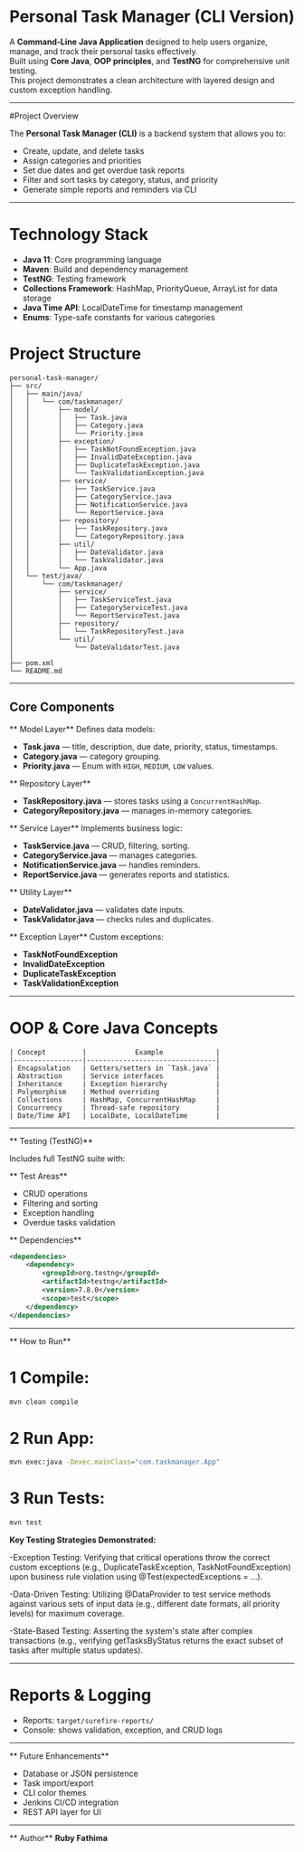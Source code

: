 # Personal Task Manager (CLI Version)

A **Command-Line Java Application** designed to help users organize, manage, and track their personal tasks effectively.  
Built using **Core Java**, **OOP principles**, and **TestNG** for comprehensive unit testing.  
This project demonstrates a clean architecture with layered design and custom exception handling.

---

#Project Overview

The **Personal Task Manager (CLI)** is a backend system that allows you to:
- Create, update, and delete tasks  
- Assign categories and priorities  
- Set due dates and get overdue task reports  
- Filter and sort tasks by category, status, and priority  
- Generate simple reports and reminders via CLI  

---
# Technology Stack

- **Java 11**: Core programming language
- **Maven**: Build and dependency management
- **TestNG**: Testing framework
- **Collections Framework**: HashMap, PriorityQueue, ArrayList for data storage
- **Java Time API**: LocalDateTime for timestamp management
- **Enums**: Type-safe constants for various categories

#  Project Structure

```
personal-task-manager/
├── src/
│   ├── main/java/
│   │   └── com/taskmanager/
│   │       ├── model/
│   │       │   ├── Task.java
│   │       │   ├── Category.java
│   │       │   └── Priority.java
│   │       ├── exception/
│   │       │   ├── TaskNotFoundException.java
│   │       │   ├── InvalidDateException.java
│   │       │   ├── DuplicateTaskException.java
│   │       │   └── TaskValidationException.java
│   │       ├── service/
│   │       │   ├── TaskService.java
│   │       │   ├── CategoryService.java
│   │       │   ├── NotificationService.java
│   │       │   └── ReportService.java
│   │       ├── repository/
│   │       │   ├── TaskRepository.java
│   │       │   └── CategoryRepository.java
│   │       ├── util/
│   │       │   ├── DateValidator.java
│   │       │   └── TaskValidator.java
│   │       └── App.java
│   └── test/java/
│       └── com/taskmanager/
│           ├── service/
│           │   ├── TaskServiceTest.java
│           │   ├── CategoryServiceTest.java
│           │   └── ReportServiceTest.java
│           ├── repository/
│           │   └── TaskRepositoryTest.java
│           └── util/
│               └── DateValidatorTest.java
│
├── pom.xml
└── README.md
```

---

## Core Components

** Model Layer** 
Defines data models:
- **Task.java** — title, description, due date, priority, status, timestamps.  
- **Category.java** — category grouping.  
- **Priority.java** — Enum with `HIGH`, `MEDIUM`, `LOW` values.  

** Repository Layer** 
- **TaskRepository.java** — stores tasks using a `ConcurrentHashMap`.  
- **CategoryRepository.java** — manages in-memory categories.  

** Service Layer** 
Implements business logic:
- **TaskService.java** — CRUD, filtering, sorting.  
- **CategoryService.java** — manages categories.  
- **NotificationService.java** — handles reminders.  
- **ReportService.java** — generates reports and statistics.  

** Utility Layer** 
- **DateValidator.java** — validates date inputs.  
- **TaskValidator.java** — checks rules and duplicates.  

**  Exception Layer** 
Custom exceptions:
- **TaskNotFoundException**
- **InvalidDateException**
- **DuplicateTaskException**
- **TaskValidationException**
---

#  OOP & Core Java Concepts

```
| Concept         |            Example             |
|-----------------|--------------------------------|
| Encapsulation   | Getters/setters in `Task.java` |
| Abstraction     | Service interfaces             |
| Inheritance     | Exception hierarchy            |
| Polymorphism    | Method overriding              |
| Collections     | HashMap, ConcurrentHashMap     |
| Concurrency     | Thread-safe repository         |
| Date/Time API   | LocalDate, LocalDateTime       |

```
---

**   Testing (TestNG)** 

Includes full TestNG suite with:

**  Test Areas** 
- CRUD operations  
- Filtering and sorting  
- Exception handling  
- Overdue tasks validation  


**  Dependencies** 

```xml
<dependencies>
    <dependency>
        <groupId>org.testng</groupId>
        <artifactId>testng</artifactId>
        <version>7.8.0</version>
        <scope>test</scope>
    </dependency>
</dependencies>
```
---

**  How to Run** 

# 1️ Compile:
```bash
mvn clean compile
```

# 2️ Run App:
```bash
mvn exec:java -Dexec.mainClass="com.taskmanager.App"
```

# 3️ Run Tests:
```bash
mvn test
```

**Key Testing Strategies Demonstrated:**

-Exception Testing: Verifying that critical operations throw the correct custom exceptions (e.g., DuplicateTaskException, TaskNotFoundException) upon business rule violation using @Test(expectedExceptions = ...).

-Data-Driven Testing: Utilizing @DataProvider to test service methods against various sets of input data (e.g., different date formats, all priority levels) for maximum coverage.

-State-Based Testing: Asserting the system's state after complex transactions (e.g., verifying getTasksByStatus returns the exact subset of tasks after multiple status updates).

---
# Reports & Logging

- Reports: `target/surefire-reports/`  
- Console: shows validation, exception, and CRUD logs  

---

** Future Enhancements**

- Database or JSON persistence  
- Task import/export  
- CLI color themes  
- Jenkins CI/CD integration  
- REST API layer for UI  

---

** Author**
**Ruby Fathima**   
